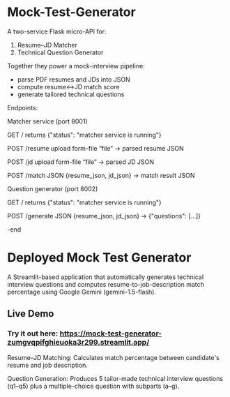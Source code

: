 # Mock-Test-Generator

A two-service Flask micro-API for:
1. Resume–JD Matcher
2. Technical Question Generator

Together they power a mock-interview pipeline:
- parse PDF resumes and JDs into JSON
- compute resume↔JD match score
- generate tailored technical questions

Endpoints:

Matcher service (port 8001)

  GET    /           returns {"status": "matcher service is running"}

  POST   /resume     upload form-file “file” → parsed resume JSON

  POST   /jd         upload form-file “file” → parsed JD JSON

  POST   /match      JSON {resume_json, jd_json} → match result JSON

Question generator (port 8002)

  GET    /           returns {"status": "matcher service is running"}

  POST   /generate   JSON {resume_json, jd_json} → {"questions": [...]}

-end



# Deployed Mock Test Generator

A Streamlit-based application that automatically generates technical interview questions and computes resume-to-job-description match percentage using Google Gemini (gemini-1.5-flash).

## Live Demo

### Try it out here: https://mock-test-generator-zumgvqpifghieuoka3r299.streamlit.app/


Resume–JD Matching: Calculates match percentage between candidate's resume and job description.

Question Generation: Produces 5 tailor-made technical interview questions (q1–q5) plus a multiple-choice question with subparts (a–g).





